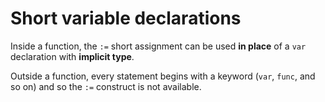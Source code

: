 # Short variable declarations

Inside a function, the `:=` short assignment can be used **in place** of a `var` declaration with **implicit type**.

Outside a function, every statement begins with a keyword (`var`, `func`, and so on) and so the `:=` construct is not available.
